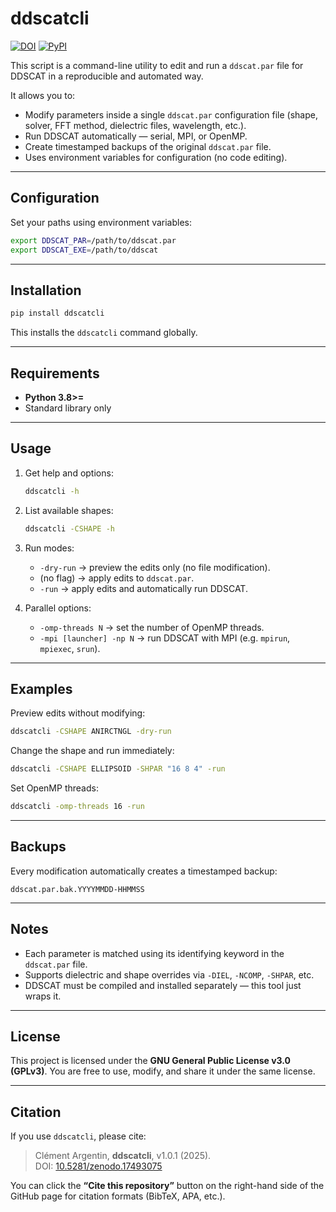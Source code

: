 # ddscatcli
[![DOI](https://zenodo.org/badge/DOI/10.5281/zenodo.17493075.svg)](https://doi.org/10.5281/zenodo.17493075)
[![PyPI](https://img.shields.io/pypi/v/ddscatcli.svg)](https://pypi.org/project/ddscatcli/)

This script is a command-line utility to edit and run a `ddscat.par` file for DDSCAT in a reproducible and automated way.

It allows you to:

* Modify parameters inside a single `ddscat.par` configuration file (shape, solver, FFT method, dielectric files, wavelength, etc.).
* Run DDSCAT automatically — serial, MPI, or OpenMP.
* Create timestamped backups of the original `ddscat.par` file.
* Uses environment variables for configuration (no code editing).

---

## Configuration

Set your paths using environment variables:

```bash
export DDSCAT_PAR=/path/to/ddscat.par
export DDSCAT_EXE=/path/to/ddscat
```

---

## Installation

```bash
pip install ddscatcli
```

This installs the `ddscatcli` command globally.

---

## Requirements

* **Python 3.8>=**
* Standard library only 

---

## Usage

1. Get help and options:

   ```bash
   ddscatcli -h
   ```

2. List available shapes:

   ```bash
   ddscatcli -CSHAPE -h
   ```

3. Run modes:

   * `-dry-run` → preview the edits only (no file modification).
   * (no flag) → apply edits to `ddscat.par`.
   * `-run` → apply edits and automatically run DDSCAT.

4. Parallel options:

   * `-omp-threads N` → set the number of OpenMP threads.
   * `-mpi [launcher] -np N` → run DDSCAT with MPI (e.g. `mpirun`, `mpiexec`, `srun`).

---

## Examples

Preview edits without modifying:

```bash
ddscatcli -CSHAPE ANIRCTNGL -dry-run
```

Change the shape and run immediately:

```bash
ddscatcli -CSHAPE ELLIPSOID -SHPAR "16 8 4" -run
```

Set OpenMP threads:

```bash
ddscatcli -omp-threads 16 -run
```

---

## Backups

Every modification automatically creates a timestamped backup:

```
ddscat.par.bak.YYYYMMDD-HHMMSS
```

---

## Notes

* Each parameter is matched using its identifying keyword in the `ddscat.par` file.
* Supports dielectric and shape overrides via `-DIEL`, `-NCOMP`, `-SHPAR`, etc.
* DDSCAT must be compiled and installed separately — this tool just wraps it.

---

## License

This project is licensed under the **GNU General Public License v3.0 (GPLv3)**.
You are free to use, modify, and share it under the same license.

--- 

## Citation

If you use `ddscatcli`, please cite:

> Clément Argentin, **ddscatcli**, v1.0.1 (2025).  
> DOI: [10.5281/zenodo.17493075](https://doi.org/10.5281/zenodo.17493075)

You can click the **“Cite this repository”** button on the right-hand side of the GitHub page for citation formats (BibTeX, APA, etc.).
